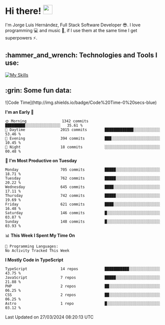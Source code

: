<h1 align="left">
 <abc>
  <br>Hi there! <img src="https://user-images.githubusercontent.com/42378118/110234147-e3259600-7f4e-11eb-95be-0c4047144dea.gif" width="30"><br>
 </abc>
</h1>

I'm Jorge Luis Hernández, Full Stack Software Developer :sunglasses:. I love programming :computer: and music :musical_score:, if I use them at the same time I get superpowers :zap:. 


<h2 align="left">:hammer_and_wrench: Technologies and Tools I use:</h2>

[![My Skills](https://skillicons.dev/icons?i=js,ts,html,css,py,vue,react,next,nest,postgres,mysql)](https://skillicons.dev)

<h2 align="left">:grin: Some fun data:</h2>
<!--START_SECTION:waka-->
![Code Time](http://img.shields.io/badge/Code%20Time-0%20secs-blue)

**I'm an Early 🐤** 

```text
🌞 Morning                1342 commits        █████████░░░░░░░░░░░░░░░░   35.61 % 
🌆 Daytime                2015 commits        █████████████░░░░░░░░░░░░   53.46 % 
🌃 Evening                394 commits         ███░░░░░░░░░░░░░░░░░░░░░░   10.45 % 
🌙 Night                  18 commits          ░░░░░░░░░░░░░░░░░░░░░░░░░   00.48 % 
```
📅 **I'm Most Productive on Tuesday** 

```text
Monday                   705 commits         █████░░░░░░░░░░░░░░░░░░░░   18.71 % 
Tuesday                  762 commits         █████░░░░░░░░░░░░░░░░░░░░   20.22 % 
Wednesday                645 commits         ████░░░░░░░░░░░░░░░░░░░░░   17.11 % 
Thursday                 742 commits         █████░░░░░░░░░░░░░░░░░░░░   19.69 % 
Friday                   621 commits         ████░░░░░░░░░░░░░░░░░░░░░   16.48 % 
Saturday                 146 commits         █░░░░░░░░░░░░░░░░░░░░░░░░   03.87 % 
Sunday                   148 commits         █░░░░░░░░░░░░░░░░░░░░░░░░   03.93 % 
```


📊 **This Week I Spent My Time On** 

```text
💬 Programming Languages: 
No Activity Tracked This Week
```

**I Mostly Code in TypeScript** 

```text
TypeScript               14 repos            ███████████░░░░░░░░░░░░░░   43.75 % 
JavaScript               7 repos             █████░░░░░░░░░░░░░░░░░░░░   21.88 % 
PHP                      2 repos             ██░░░░░░░░░░░░░░░░░░░░░░░   06.25 % 
CSS                      2 repos             ██░░░░░░░░░░░░░░░░░░░░░░░   06.25 % 
Astro                    1 repo              █░░░░░░░░░░░░░░░░░░░░░░░░   03.12 % 
```




 Last Updated on 27/03/2024 08:20:13 UTC
<!--END_SECTION:waka-->
